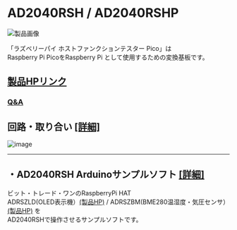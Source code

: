 # AD2040RSH / AD2040RSHP

![製品画像]()

「ラズベリーパイ ホストファンクションテスター Pico」は  
Raspberry Pi PicoをRaspberry Pi として使用するための変換基板です。  


## [製品HPリンク](https://bit-trade-one.co.jp/ad2040rsh) 

### [Q&A](FAQ.md)

## 回路・取り合い [[詳細]](https://github.com/bit-trade-one/AD2040RSH/tree/master/Schematics)

![image](https://user-images.githubusercontent.com/85532743/233530554-eda2b542-c3a8-4a64-9953-d47fe261d8ba.png)


---

## ・AD2040RSH Arduinoサンプルソフト  [[詳細]](https://github.com/bit-trade-one/AD2040RSH/tree/master/sample_source)

ビット・トレード・ワンのRaspberryPi HAT  
ADRSZLD(OLED表示機）[(製品HP)](https://bit-trade-one.co.jp/adrszld/)  / ADRSZBM(BME280温湿度・気圧センサ）[(製品HP)](https://bit-trade-one.co.jp/product/module/adrszbm/) を  
AD2040RSHで操作させるサンプルソフトです。
